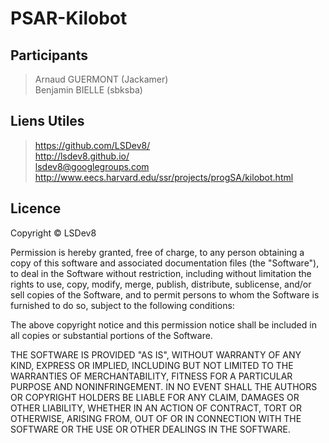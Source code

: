 PSAR-Kilobot
============

Participants
------------

> Arnaud GUERMONT (Jackamer)     
> Benjamin BIELLE (sbksba)     

Liens Utiles
------------

> https://github.com/LSDev8/     
> http://lsdev8.github.io/     
> lsdev8@googlegroups.com     
> http://www.eecs.harvard.edu/ssr/projects/progSA/kilobot.html     

Licence
-------

Copyright © LSDev8

Permission is hereby granted, free of charge, to any person obtaining a copy of this software and associated documentation files (the "Software"), to deal in the Software without restriction, including without limitation the rights to use, copy, modify, merge, publish, distribute, sublicense, and/or sell copies of the Software, and to permit persons to whom the Software is furnished to do so, subject to the following conditions:

The above copyright notice and this permission notice shall be included in all copies or substantial portions of the Software.

THE SOFTWARE IS PROVIDED "AS IS", WITHOUT WARRANTY OF ANY KIND, EXPRESS OR IMPLIED, INCLUDING BUT NOT LIMITED TO THE WARRANTIES OF MERCHANTABILITY, FITNESS FOR A PARTICULAR PURPOSE AND NONINFRINGEMENT. IN NO EVENT SHALL THE AUTHORS OR COPYRIGHT HOLDERS BE LIABLE FOR ANY CLAIM, DAMAGES OR OTHER LIABILITY, WHETHER IN AN ACTION OF CONTRACT, TORT OR OTHERWISE, ARISING FROM, OUT OF OR IN CONNECTION WITH THE SOFTWARE OR THE USE OR OTHER DEALINGS IN THE SOFTWARE.
